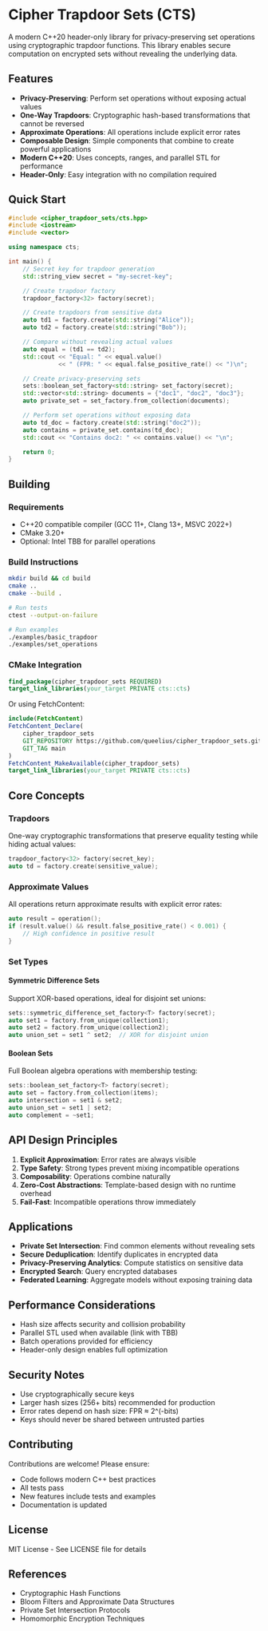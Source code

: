 # Cipher Trapdoor Sets (CTS)

A modern C++20 header-only library for privacy-preserving set operations using cryptographic trapdoor functions. This library enables secure computation on encrypted sets without revealing the underlying data.

## Features

- **Privacy-Preserving**: Perform set operations without exposing actual values
- **One-Way Trapdoors**: Cryptographic hash-based transformations that cannot be reversed
- **Approximate Operations**: All operations include explicit error rates
- **Composable Design**: Simple components that combine to create powerful applications
- **Modern C++20**: Uses concepts, ranges, and parallel STL for performance
- **Header-Only**: Easy integration with no compilation required

## Quick Start

```cpp
#include <cipher_trapdoor_sets/cts.hpp>
#include <iostream>
#include <vector>

using namespace cts;

int main() {
    // Secret key for trapdoor generation
    std::string_view secret = "my-secret-key";

    // Create trapdoor factory
    trapdoor_factory<32> factory(secret);

    // Create trapdoors from sensitive data
    auto td1 = factory.create(std::string("Alice"));
    auto td2 = factory.create(std::string("Bob"));

    // Compare without revealing actual values
    auto equal = (td1 == td2);
    std::cout << "Equal: " << equal.value()
              << " (FPR: " << equal.false_positive_rate() << ")\n";

    // Create privacy-preserving sets
    sets::boolean_set_factory<std::string> set_factory(secret);
    std::vector<std::string> documents = {"doc1", "doc2", "doc3"};
    auto private_set = set_factory.from_collection(documents);

    // Perform set operations without exposing data
    auto td_doc = factory.create(std::string("doc2"));
    auto contains = private_set.contains(td_doc);
    std::cout << "Contains doc2: " << contains.value() << "\n";

    return 0;
}
```

## Building

### Requirements
- C++20 compatible compiler (GCC 11+, Clang 13+, MSVC 2022+)
- CMake 3.20+
- Optional: Intel TBB for parallel operations

### Build Instructions

```bash
mkdir build && cd build
cmake ..
cmake --build .

# Run tests
ctest --output-on-failure

# Run examples
./examples/basic_trapdoor
./examples/set_operations
```

### CMake Integration

```cmake
find_package(cipher_trapdoor_sets REQUIRED)
target_link_libraries(your_target PRIVATE cts::cts)
```

Or using FetchContent:

```cmake
include(FetchContent)
FetchContent_Declare(
    cipher_trapdoor_sets
    GIT_REPOSITORY https://github.com/queelius/cipher_trapdoor_sets.git
    GIT_TAG main
)
FetchContent_MakeAvailable(cipher_trapdoor_sets)
target_link_libraries(your_target PRIVATE cts::cts)
```

## Core Concepts

### Trapdoors
One-way cryptographic transformations that preserve equality testing while hiding actual values:

```cpp
trapdoor_factory<32> factory(secret_key);
auto td = factory.create(sensitive_value);
```

### Approximate Values
All operations return approximate results with explicit error rates:

```cpp
auto result = operation();
if (result.value() && result.false_positive_rate() < 0.001) {
    // High confidence in positive result
}
```

### Set Types

#### Symmetric Difference Sets
Support XOR-based operations, ideal for disjoint set unions:

```cpp
sets::symmetric_difference_set_factory<T> factory(secret);
auto set1 = factory.from_unique(collection1);
auto set2 = factory.from_unique(collection2);
auto union_set = set1 ^ set2;  // XOR for disjoint union
```

#### Boolean Sets
Full Boolean algebra operations with membership testing:

```cpp
sets::boolean_set_factory<T> factory(secret);
auto set = factory.from_collection(items);
auto intersection = set1 & set2;
auto union_set = set1 | set2;
auto complement = ~set1;
```

## API Design Principles

1. **Explicit Approximation**: Error rates are always visible
2. **Type Safety**: Strong types prevent mixing incompatible operations
3. **Composability**: Operations combine naturally
4. **Zero-Cost Abstractions**: Template-based design with no runtime overhead
5. **Fail-Fast**: Incompatible operations throw immediately

## Applications

- **Private Set Intersection**: Find common elements without revealing sets
- **Secure Deduplication**: Identify duplicates in encrypted data
- **Privacy-Preserving Analytics**: Compute statistics on sensitive data
- **Encrypted Search**: Query encrypted databases
- **Federated Learning**: Aggregate models without exposing training data

## Performance Considerations

- Hash size affects security and collision probability
- Parallel STL used when available (link with TBB)
- Batch operations provided for efficiency
- Header-only design enables full optimization

## Security Notes

- Use cryptographically secure keys
- Larger hash sizes (256+ bits) recommended for production
- Error rates depend on hash size: FPR ≈ 2^(-bits)
- Keys should never be shared between untrusted parties

## Contributing

Contributions are welcome! Please ensure:
- Code follows modern C++ best practices
- All tests pass
- New features include tests and examples
- Documentation is updated

## License

MIT License - See LICENSE file for details

## References

- Cryptographic Hash Functions
- Bloom Filters and Approximate Data Structures
- Private Set Intersection Protocols
- Homomorphic Encryption Techniques
